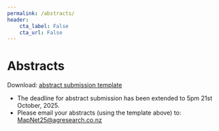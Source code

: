 ```yaml
---
permalink: /abstracts/
header:
    cta_label: False
    cta_url: False
---
```


# Abstracts

Download: [abstract submission template](https://mapnet2025.github.io/assets/MapNet-Abstract-Template-2025.docx)

- The deadline for abstract submission has been extended to 5pm 21st October, 2025.
- Please email your abstracts (using the template above) to: [MapNet25@agresearch.co.nz](mailto:MapNet25@agresearch.co.nz?subject=MapNet25%20abstract%20submission)
